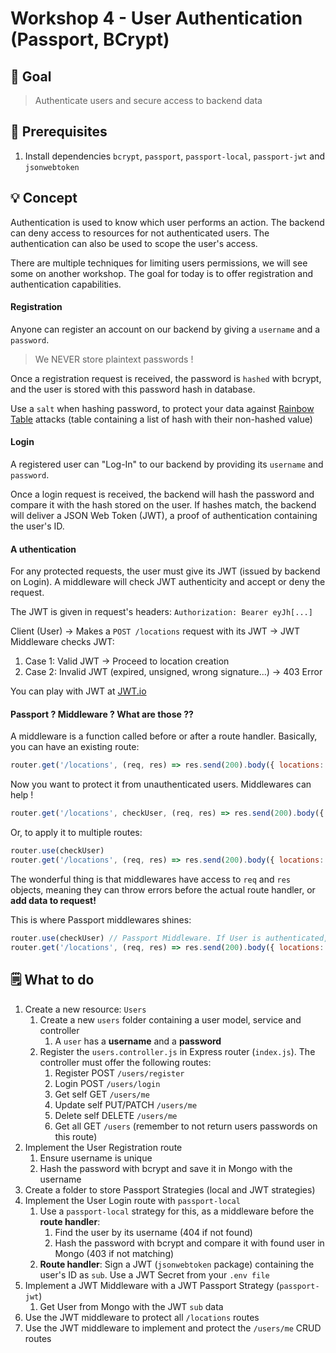 # Workshop 4 - User Authentication (Passport, BCrypt)

## 🌟 Goal

> Authenticate users and secure access to backend data

## 👷 Prerequisites

1. Install dependencies `bcrypt`, `passport`, `passport-local`, `passport-jwt` and `jsonwebtoken`

## 💡 Concept

Authentication is used to know which user performs an action. The backend can deny access to resources for
not authenticated users. The authentication can also be used to scope the user's access.

There are multiple techniques for limiting users permissions, we will see some on another workshop. The goal for
today is to offer registration and authentication capabilities.

#### Registration

Anyone can register an account on our backend by giving a `username` and a `password`.
> We NEVER store plaintext passwords !

Once a registration request is received, the password is `hashed` with bcrypt, and the user is stored with this
password hash in database.

Use a `salt` when hashing password, to protect your data against
[Rainbow Table](https://fr.wikipedia.org/wiki/Rainbow_table) attacks (table containing a list of hash with their
non-hashed value)

#### Login

A registered user can "Log-In" to our backend by providing its `username` and `password`.

Once a login request is received, the backend will hash the password and compare it with the hash stored on the user.
If hashes match, the backend will deliver a JSON Web Token (JWT), a proof of authentication containing the user's ID.

#### A uthentication

For any protected requests, the user must give its JWT (issued by backend on Login). A middleware will check JWT
authenticity and accept or deny the request.

The JWT is given in request's headers: `Authorization: Bearer eyJh[...]`

Client (User) -> Makes a `POST /locations` request with its JWT -> JWT Middleware checks JWT:

1. Case 1: Valid JWT -> Proceed to location creation
2. Case 2: Invalid JWT (expired, unsigned, wrong signature...) -> 403 Error

You can play with JWT at [JWT.io](https://jwt.io/)

#### Passport ? Middleware ? What are those ??

A middleware is a function called before or after a route handler. Basically, you can have an existing route:

```javascript
router.get('/locations', (req, res) => res.send(200).body({ locations: [] }))
```

Now you want to protect it from unauthenticated users. Middlewares can help !

```javascript
router.get('/locations', checkUser, (req, res) => res.send(200).body({ locations: [] }))
```

Or, to apply it to multiple routes:

```javascript
router.use(checkUser)
router.get('/locations', (req, res) => res.send(200).body({ locations: [] }))
```

The wonderful thing is that middlewares have access to `req` and `res` objects, meaning they can throw errors before the
actual route handler, or **add data to request!**

This is where Passport middlewares shines:

```javascript
router.use(checkUser) // Passport Middleware. If User is authenticated, it is added to req
router.get('/locations', (req, res) => res.send(200).body({ locations: [], user: req.user }))
```

## 🗒 What to do

1. Create a new resource: `Users`
   1. Create a new `users` folder containing a user model, service and controller
      1. A `user` has a **username** and a **password**
   2. Register the `users.controller.js` in Express router (`index.js`). The controller must offer the following
      routes:
      1. Register POST `/users/register`
      2. Login POST `/users/login`
      3. Get self GET `/users/me`
      4. Update self PUT/PATCH `/users/me`
      5. Delete self DELETE `/users/me`
      6. Get all GET `/users` (remember to not return users passwords on this route)
2. Implement the User Registration route
   1. Ensure username is unique
   2. Hash the password with bcrypt and save it in Mongo with the username
3. Create a folder to store Passport Strategies (local and JWT strategies)
4. Implement the User Login route with `passport-local`
   1. Use a `passport-local` strategy for this, as a middleware before the **route handler**:
      1. Find the user by its username (404 if not found)
      2. Hash the password with bcrypt and compare it with found user in Mongo (403 if not matching)
   2. **Route handler**: Sign a JWT (`jsonwebtoken` package) containing the user's ID as `sub`. Use a JWT Secret from
      your `.env file`
5. Implement a JWT Middleware with a JWT Passport Strategy (`passport-jwt`)
   1. Get User from Mongo with the JWT `sub` data
6. Use the JWT middleware to protect all `/locations` routes
7. Use the JWT middleware to implement and protect the `/users/me` CRUD routes
